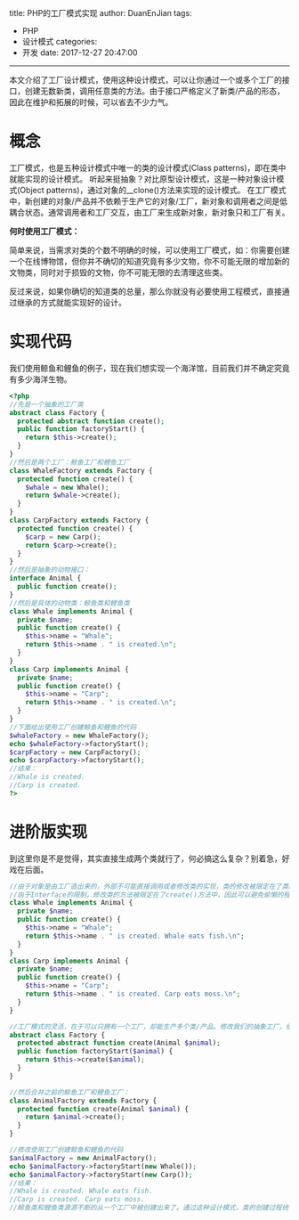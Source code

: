 title: PHP的工厂模式实现
author: DuanEnJian
tags:
  - PHP
  - 设计模式
categories:
  - 开发
date: 2017-12-27 20:47:00
---
本文介绍了工厂设计模式，使用这种设计模式，可以让你通过一个或多个工厂的接口，创建无数新类，调用任意类的方法。由于接口严格定义了新类/产品的形态，因此在维护和拓展的时候，可以省去不少力气。
# 概念
工厂模式，也是五种设计模式中唯一的类的设计模式(Class patterns)，即在类中就能实现的设计模式。
听起来挺抽象？对比原型设计模式，这是一种对象设计模式(Object patterns)，通过对象的__clone()方法来实现的设计模式。
在工厂模式中，新创建的对象/产品并不依赖于生产它的对象/工厂，新对象和调用者之间是低耦合状态。通常调用者和工厂交互，由工厂来生成新对象，新对象只和工厂有关。

**何时使用工厂模式：**

简单来说，当需求对类的个数不明确的时候，可以使用工厂模式，如：你需要创建一个在线博物馆，但你并不确切的知道究竟有多少文物，你不可能无限的增加新的文物类，同时对于损毁的文物，你不可能无限的去清理这些类。

反过来说，如果你确切的知道类的总量，那么你就没有必要使用工程模式，直接通过继承的方式就能实现好的设计。
# 实现代码
我们使用鲸鱼和鲤鱼的例子，现在我们想实现一个海洋馆，目前我们并不确定究竟有多少海洋生物。
```php
<?php
//先是一个抽象的工厂类
abstract class Factory {
  protected abstract function create();
  public function factoryStart() {
    return $this->create();
  }
}
//然后是两个工厂：鲸鱼工厂和鲤鱼工厂
class WhaleFactory extends Factory {
  protected function create() {
    $whale = new Whale();
    return $whale->create();
  }
}
class CarpFactory extends Factory {
  protected function create() {
    $carp = new Carp();
    return $carp->create();
  }
}
//然后是抽象的动物接口：
interface Animal {
  public function create();
}
//然后是具体的动物类：鲸鱼类和鲤鱼类
class Whale implements Animal {
  private $name;
  public function create() {
    $this->name = "Whale";
    return $this->name . " is created.\n";
  }
}
class Carp implements Animal {
  private $name;
  public function create() {
    $this->name = "Carp";
    return $this->name . " is created.\n";
  }
}
//下面给出使用工厂创建鲸鱼和鲤鱼的代码
$whaleFactory = new WhaleFactory();
echo $whaleFactory->factoryStart();
$carpFactory = new CarpFactory();
echo $carpFactory->factoryStart();
//结果：
//Whale is created.
//Carp is created.
?>
```
# 进阶版实现
到这里你是不是觉得，其实直接生成两个类就行了，何必搞这么复杂？别着急，好戏在后面。
```php
//由于对象是由工厂造出来的，外部不可能直接调用或者修改类的实现，类的修改被限定在了类的对外接口上。这样的架构易于扩展。
//由于Interface的限制，修改类的方法被限定在了create()方法中，因此可以避免偷懒的程序员新增加的不合理函数。简单修改一下
class Whale implements Animal {
  private $name;
  public function create() {
    $this->name = "Whale";
    return $this->name . " is created. Whale eats fish.\n";
  }
}
class Carp implements Animal {
  private $name;
  public function create() {
    $this->name = "Carp";
    return $this->name . " is created. Carp eats moss.\n";
  }
}

//工厂模式的灵活，在于可以只拥有一个工厂，却能生产多个类/产品。修改我们的抽象工厂，给create()方法增加animal接口：
abstract class Factory {
  protected abstract function create(Animal $animal);
  public function factoryStart($animal) {
    return $this->create($animal);
  }
}

//然后合并之前的鲸鱼工厂和鲤鱼工厂：
class AnimalFactory extends Factory {
  protected function create(Animal $animal) {
    return $animal->create();
  }
}

//修改使用工厂创建鲸鱼和鲤鱼的代码
$animalFactory = new AnimalFactory();
echo $animalFactory->factoryStart(new Whale());
echo $animalFactory->factoryStart(new Carp());
//结果：
//Whale is created. Whale eats fish.
//Carp is created. Carp eats moss.
//鲸鱼类和鲤鱼类源源不断的从一个工厂中被创建出来了。通过这种设计模式，类的创建过程统一通过一个接口来实现，接口外部并不需要关心类是如何被创建出来的，而接口内部实现也得到了很好的拓展性。
```